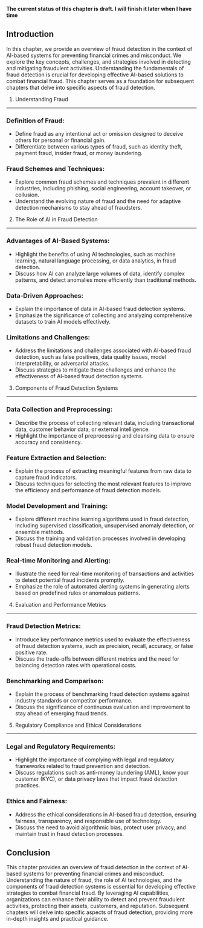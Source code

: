**The current status of this chapter is draft. I will finish it later when I have time**

Introduction
------------

In this chapter, we provide an overview of fraud detection in the context of AI-based systems for preventing financial crimes and misconduct. We explore the key concepts, challenges, and strategies involved in detecting and mitigating fraudulent activities. Understanding the fundamentals of fraud detection is crucial for developing effective AI-based solutions to combat financial fraud. This chapter serves as a foundation for subsequent chapters that delve into specific aspects of fraud detection.

1. Understanding Fraud
----------------------

### Definition of Fraud:

* Define fraud as any intentional act or omission designed to deceive others for personal or financial gain.
* Differentiate between various types of fraud, such as identity theft, payment fraud, insider fraud, or money laundering.

### Fraud Schemes and Techniques:

* Explore common fraud schemes and techniques prevalent in different industries, including phishing, social engineering, account takeover, or collusion.
* Understand the evolving nature of fraud and the need for adaptive detection mechanisms to stay ahead of fraudsters.

2. The Role of AI in Fraud Detection
------------------------------------

### Advantages of AI-Based Systems:

* Highlight the benefits of using AI technologies, such as machine learning, natural language processing, or data analytics, in fraud detection.
* Discuss how AI can analyze large volumes of data, identify complex patterns, and detect anomalies more efficiently than traditional methods.

### Data-Driven Approaches:

* Explain the importance of data in AI-based fraud detection systems.
* Emphasize the significance of collecting and analyzing comprehensive datasets to train AI models effectively.

### Limitations and Challenges:

* Address the limitations and challenges associated with AI-based fraud detection, such as false positives, data quality issues, model interpretability, or adversarial attacks.
* Discuss strategies to mitigate these challenges and enhance the effectiveness of AI-based fraud detection systems.

3. Components of Fraud Detection Systems
----------------------------------------

### Data Collection and Preprocessing:

* Describe the process of collecting relevant data, including transactional data, customer behavior data, or external intelligence.
* Highlight the importance of preprocessing and cleansing data to ensure accuracy and consistency.

### Feature Extraction and Selection:

* Explain the process of extracting meaningful features from raw data to capture fraud indicators.
* Discuss techniques for selecting the most relevant features to improve the efficiency and performance of fraud detection models.

### Model Development and Training:

* Explore different machine learning algorithms used in fraud detection, including supervised classification, unsupervised anomaly detection, or ensemble methods.
* Discuss the training and validation processes involved in developing robust fraud detection models.

### Real-time Monitoring and Alerting:

* Illustrate the need for real-time monitoring of transactions and activities to detect potential fraud incidents promptly.
* Emphasize the role of automated alerting systems in generating alerts based on predefined rules or anomalous patterns.

4. Evaluation and Performance Metrics
-------------------------------------

### Fraud Detection Metrics:

* Introduce key performance metrics used to evaluate the effectiveness of fraud detection systems, such as precision, recall, accuracy, or false positive rate.
* Discuss the trade-offs between different metrics and the need for balancing detection rates with operational costs.

### Benchmarking and Comparison:

* Explain the process of benchmarking fraud detection systems against industry standards or competitor performance.
* Discuss the significance of continuous evaluation and improvement to stay ahead of emerging fraud trends.

5. Regulatory Compliance and Ethical Considerations
---------------------------------------------------

### Legal and Regulatory Requirements:

* Highlight the importance of complying with legal and regulatory frameworks related to fraud prevention and detection.
* Discuss regulations such as anti-money laundering (AML), know your customer (KYC), or data privacy laws that impact fraud detection practices.

### Ethics and Fairness:

* Address the ethical considerations in AI-based fraud detection, ensuring fairness, transparency, and responsible use of technology.
* Discuss the need to avoid algorithmic bias, protect user privacy, and maintain trust in fraud detection processes.

Conclusion
----------

This chapter provides an overview of fraud detection in the context of AI-based systems for preventing financial crimes and misconduct. Understanding the nature of fraud, the role of AI technologies, and the components of fraud detection systems is essential for developing effective strategies to combat financial fraud. By leveraging AI capabilities, organizations can enhance their ability to detect and prevent fraudulent activities, protecting their assets, customers, and reputation. Subsequent chapters will delve into specific aspects of fraud detection, providing more in-depth insights and practical guidance.
